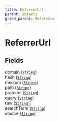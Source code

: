 ```yaml
---
title: ReferrerUrl
parent: Objects
grand_parent: Reference
---
```


# ReferrerUrl

## Fields

<div class="field-entry ">
  <span id="domain" class="field-name anchored">domain (<code><a href="/docs/reference/scalar/string">String</a></code>)</span>

  <div class="description-wrapper">

  </div>
</div>

<div class="field-entry ">
  <span id="hash" class="field-name anchored">hash (<code><a href="/docs/reference/scalar/string">String</a></code>)</span>

  <div class="description-wrapper">

  </div>
</div>

<div class="field-entry ">
  <span id="medium" class="field-name anchored">medium (<code><a href="/docs/reference/scalar/string">String</a></code>)</span>

  <div class="description-wrapper">

  </div>
</div>

<div class="field-entry ">
  <span id="path" class="field-name anchored">path (<code><a href="/docs/reference/scalar/string">String</a></code>)</span>

  <div class="description-wrapper">

  </div>
</div>

<div class="field-entry ">
  <span id="protocol" class="field-name anchored">protocol (<code><a href="/docs/reference/scalar/string">String</a></code>)</span>

  <div class="description-wrapper">

  </div>
</div>

<div class="field-entry ">
  <span id="query" class="field-name anchored">query (<code><a href="/docs/reference/scalar/string">String</a></code>)</span>

  <div class="description-wrapper">

  </div>
</div>

<div class="field-entry ">
  <span id="raw" class="field-name anchored">raw (<code><a href="/docs/reference/scalar/string">String!</a></code>)</span>

  <div class="description-wrapper">

  </div>
</div>

<div class="field-entry ">
  <span id="search_term" class="field-name anchored">searchTerm (<code><a href="/docs/reference/scalar/string">String</a></code>)</span>

  <div class="description-wrapper">

  </div>
</div>

<div class="field-entry ">
  <span id="source" class="field-name anchored">source (<code><a href="/docs/reference/scalar/string">String</a></code>)</span>

  <div class="description-wrapper">

  </div>
</div>

